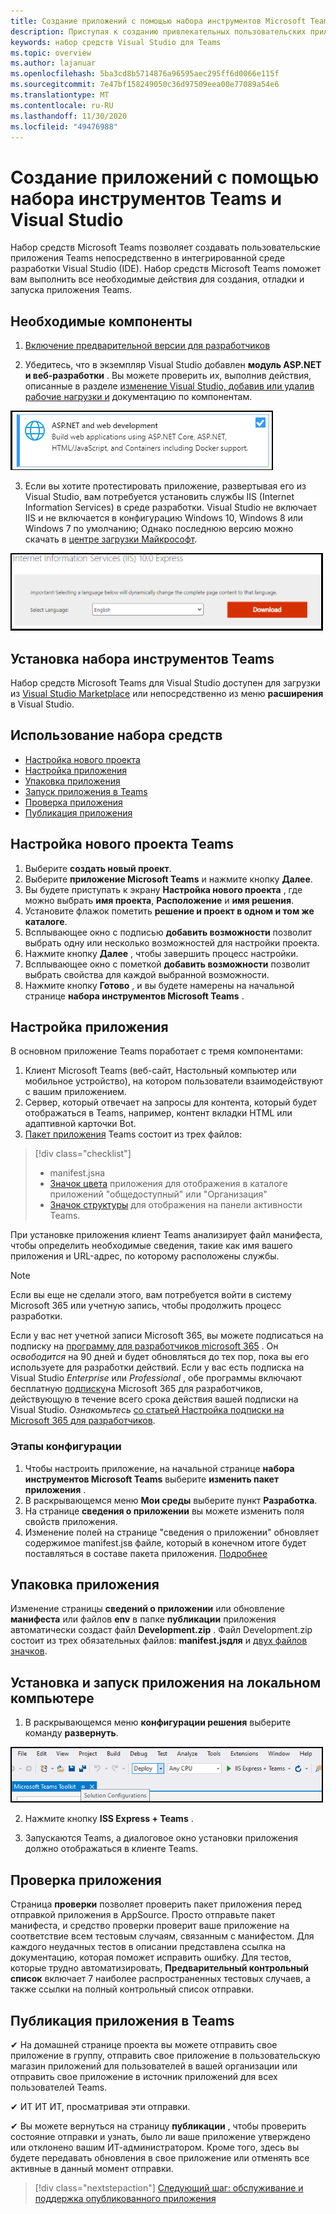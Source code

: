 ```yaml
---
title: Создание приложений с помощью набора инструментов Microsoft Teams и Visual Studio
description: Приступая к созданию привлекательных пользовательских приложений непосредственно в Visual Studio с помощью набора инструментов Microsoft Teams
keywords: набор средств Visual Studio для Teams
ms.topic: overview
ms.author: lajanuar
ms.openlocfilehash: 5ba3cd8b5714876a96595aec295ff6d0066e115f
ms.sourcegitcommit: 7e47bf158249050c36d97509eea00e77089a54e6
ms.translationtype: MT
ms.contentlocale: ru-RU
ms.lasthandoff: 11/30/2020
ms.locfileid: "49476988"
---
```

# <a name="build-apps-with-the-teams-toolkit-and-visual-studio"></a>Создание приложений с помощью набора инструментов Teams и Visual Studio

Набор средств Microsoft Teams позволяет создавать пользовательские приложения Teams непосредственно в интегрированной среде разработки Visual Studio (IDE). Набор средств Microsoft Teams поможет вам выполнить все необходимые действия для создания, отладки и запуска приложения Teams.

## <a name="prerequisites"></a>Необходимые компоненты

1. [Включение предварительной версии для разработчиков](../resources/dev-preview/developer-preview-intro.md#enable-developer-preview)

1. Убедитесь, что в экземпляр Visual Studio добавлен **модуль <span>ASP.NE</span>T и веб-разработки** . Вы можете проверить их, выполнив действия, описанные в разделе [изменение Visual Studio, добавив или удалив рабочие нагрузки и](/visualstudio/install/modify-visual-studio?view=vs-2019&preserve-view=true) документацию по компонентам.

![модуль Visual Studio asp.net](../assets/images/visual-studio-web-dev-module.png)

3. Если вы хотите протестировать приложение, развертывая его из Visual Studio, вам потребуется установить службы IIS (Internet Information Services) в среде разработки. Visual Studio не включает IIS и не включается в конфигурацию Windows 10, Windows 8 или Windows 7 по умолчанию; Однако последнюю версию можно скачать в [центре загрузки Майкрософт](https://www.microsoft.com/download/details.aspx?id=48264).

![Представление страницы скачивания IIS](../assets/images/iis.png)

## <a name="install-the-teams-toolkit"></a>Установка набора инструментов Teams

Набор средств Microsoft Teams для Visual Studio доступен для загрузки из [Visual Studio Marketplace](https://marketplace.visualstudio.com/items?itemName=TeamsDevApp.vsteamstemplate) или непосредственно из меню **расширения** в Visual Studio.

## <a name="using-the-toolkit"></a>Использование набора средств

- [Настройка нового проекта](#set-up-a-new-teams-project)
- [Настройка приложения](#configure-your-app)
- [Упаковка приложения](#package-your-app)
- [Запуск приложения в Teams](#install-and-run-your-app-locally)
- [Проверка приложения](#validate-your-app)
- [Публикация приложения](#publish-your-app-to-teams)

## <a name="set-up-a-new-teams-project"></a>Настройка нового проекта Teams

1. Выберите **создать новый проект**.
1. Выберите **приложение Microsoft Teams** и нажмите кнопку **Далее**.
1. Вы будете приступать к экрану **Настройка нового проекта** , где можно выбрать **имя проекта**, **Расположение** и **имя решения**.
1. Установите флажок пометить **решение и проект в одном и том же каталоге**.
1. Всплывающее окно с подписью **добавить возможности** позволит выбрать одну или несколько возможностей для настройки проекта.
1. Нажмите кнопку **Далее** , чтобы завершить процесс настройки.
1. Всплывающее окно с пометкой **добавить возможности** позволит выбрать свойства для каждой выбранной возможности.
1. Нажмите кнопку **Готово** , и вы будете намерены на начальной странице **набора инструментов Microsoft Teams** .

## <a name="configure-your-app"></a>Настройка приложения

В основном приложение Teams поработает с тремя компонентами:

  1. Клиент Microsoft Teams (веб-сайт, Настольный компьютер или мобильное устройство), на котором пользователи взаимодействуют с вашим приложением.
  1. Сервер, который отвечает на запросы для контента, который будет отображаться в Teams, например, контент вкладки HTML или адаптивной карточки Bot.
  1. [Пакет приложения](/concepts/build-and-test/apps-package.md) Teams состоит из трех файлов:

  > [!div class="checklist"]
  >
  > - manifest.jsна
  > - [Значок цвета](../resources/schema/manifest-schema.md#icons) приложения для отображения в каталоге приложений "общедоступный" или "Организация"
 > - [Значок структуры](../resources/schema/manifest-schema.md#icons) для отображения на панели активности Teams.

При установке приложения клиент Teams анализирует файл манифеста, чтобы определить необходимые сведения, такие как имя вашего приложения и URL-адрес, по которому расположены службы.

> [!NOTE]
>Если вы еще не сделали этого, вам потребуется войти в систему Microsoft 365 или учетную запись, чтобы продолжить процесс разработки.
>
> Если у вас нет учетной записи Microsoft 365, вы можете подписаться на подписку на [программу для разработчиков microsoft 365](https://developer.microsoft.com/microsoft-365/dev-program) . Он *освободится* на 90 дней и будет обновляться до тех пор, пока вы его используете для разработки действий. Если у вас есть подписка на Visual Studio *Enterprise* или *Professional* , обе программы включают бесплатную [подписку](https://aka.ms/MyVisualStudioBenefits)на Microsoft 365 для разработчиков, действующую в течение всего срока действия вашей подписки на Visual Studio. *Ознакомьтесь* [со статьей Настройка подписки на Microsoft 365 для разработчиков](https://docs.microsoft.com/office/developer-program/office-365-developer-program-get-started).
>

### <a name="configuration-steps"></a>Этапы конфигурации

1. Чтобы настроить приложение, на начальной странице **набора инструментов Microsoft Teams** выберите **изменить пакет приложения** .
1. В раскрывающемся меню **Мои среды** выберите пункт **Разработка**.
1. На странице **сведения о приложении** вы можете изменить поля свойств приложения.
1. Изменение полей на странице "сведения о приложении" обновляет содержимое manifest.jsв файле, который в конечном итоге будет поставляться в составе пакета приложения. [Подробнее](https://aka.ms/teams-toolkit-manifest)

## <a name="package-your-app"></a>Упаковка приложения

Изменение страницы **сведений о приложении** или обновление **манифеста** или файлов **env** в папке  **публикации** приложения автоматически создаст файл **Development.zip** . Файл Development.zip состоит из трех обязательных файлов: **manifest.jsдля** и [двух файлов значков](../concepts/build-and-test/apps-package.md#icons).

## <a name="install-and-run-your-app-locally"></a>Установка и запуск приложения на локальном компьютере

1. В раскрывающемся меню **конфигурации решения** выберите команду **развернуть**.

![Меню конфигураций решения](../assets/images/solution-configurations.png)

2. Нажмите кнопку **ISS Express + Teams** .

1. Запускаются Teams, а диалоговое окно установки приложения должно отображаться в клиенте Teams.

## <a name="validate-your-app"></a>Проверка приложения

Страница **проверки** позволяет проверить пакет приложения перед отправкой приложения в AppSource. Просто отправьте пакет манифеста, и средство проверки проверит ваше приложение на соответствие всем тестовым случаям, связанным с манифестом. Для каждого неудачных тестов в описании представлена ссылка на документацию, которая поможет исправить ошибку. Для тестов, которые трудно автоматизировать, **Предварительный контрольный список** включает 7 наиболее распространенных тестовых случаев, а также ссылки на полный контрольный список отправки.

## <a name="publish-your-app-to-teams"></a>Публикация приложения в Teams

✔ На домашней странице проекта вы можете отправить свое приложение в группу, отправить свое приложение в пользовательскую магазин приложений для пользователей в вашей организации или отправить свое приложение в источник приложений для всех пользователей Teams.

✔ ИТ ИТ ИТ, просматривая эти отправки.

✔ Вы можете вернуться на страницу **публикации** , чтобы проверить состояние отправки и узнать, было ли ваше приложение утверждено или отклонено вашим ИТ-администратором. Кроме того, здесь вы будете передавать обновления в свое приложение или отменять все активные в данный момент отправки.

> [!div class="nextstepaction"]
> [Следующий шаг: обслуживание и поддержка опубликованного приложения](../concepts/deploy-and-publish/appsource/post-publish/overview.md)
>
